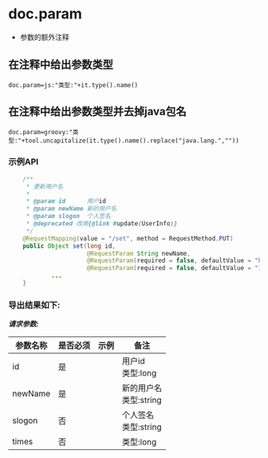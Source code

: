 # doc.param

- 参数的额外注释

## 在注释中给出参数类型

```properties
doc.param=js:"类型:"+it.type().name()
```

## 在注释中给出参数类型并去掉java包名

```properties
doc.param=groovy:"类型:"+tool.uncapitalize(it.type().name().replace("java.lang.",""))
```

### 示例API

```java
    /**
     * 更新用户名
     *
     * @param id      用户id
     * @param newName 新的用户名
     * @param slogon  个人签名
     * @deprecated 改用{@link #update(UserInfo)}
     */
    @RequestMapping(value = "/set", method = RequestMethod.PUT)
    public Object set(long id,
                      @RequestParam String newName,
                      @RequestParam(required = false, defaultValue = "haha") String slogon,
                      @RequestParam(required = false, defaultValue = "10") long times) {
            ...
    }
```

### 导出结果如下:

***请求参数:***

| 参数名称 | 是否必须 |	示例 | 备注 |
| --- | --- | --- | --- |
| id | 是 |   | 用户id<br>类型:long |
| newName | 是|   |新的用户名<br> 类型:string |
| slogon | 否 |   |个人签名<br> 类型:string |
| times | 否 |   | 类型:long |